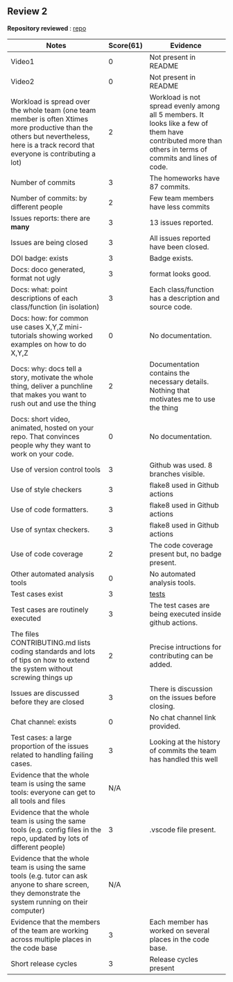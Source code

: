 ## Review 2

<b> Repository reviewed </b> : [repo](https://github.com/jayrajmulani/group1-se-homeworks)

|Notes|Score(61)| Evidence|
|-----|---------|---------|
|Video1| 0 | Not present in README |
|Video2| 0 | Not present in README|
|Workload is spread over the whole team (one team member is often Xtimes more productive than the others but nevertheless, here is a track record that everyone is contributing a lot)| 2 | Workload is not spread evenly among all 5 members. It looks like a few of them have contributed more than others in terms of commits and lines of code.
|Number of commits|3| The homeworks have 87 commits.|
|Number of commits: by different people| 2 | Few team members have less commits |
|Issues reports: there are **many**| 3 | 13 issues reported.|
|Issues are being closed| 3 | All issues reported have been closed. |
|DOI badge: exists|3| Badge exists.|
|Docs: doco generated, format not ugly | 3 | format looks good.|
|Docs: what: point descriptions of each class/function (in isolation) | 3 | Each class/function has a description and source code. |
|Docs: how: for common use cases X,Y,Z mini-tutorials showing worked examples on how to do X,Y,Z| 0 | No documentation. |
|Docs: why: docs tell a story, motivate the whole thing, deliver a punchline that makes you want to rush out and use the thing| 2 | Documentation contains the necessary details. Nothing that motivates me to use the thing |
|Docs: short video, animated, hosted on your repo. That convinces people why they want to work on your code.|  0 | No documentation. |
|Use of version control tools| 3 | Github was used. 8 branches visible.|
|Use of style checkers | 3 | flake8 used in Github actions|
|Use of code formatters. |3 | flake8 used in Github actions |
|Use of syntax checkers. |3 | flake8 used in Github actions |
|Use of code coverage |2| The code coverage present but, no badge present. |
|Other automated analysis tools| 0 | No automated analysis tools. |
|Test cases exist|3| [tests](https://github.com/jayrajmulani/group1-se-homeworks/tree/main/tests) |
|Test cases are routinely executed| 3 | The test cases are being executed inside github actions. |
|The files CONTRIBUTING.md lists coding standards and lots of tips on how to extend the system without screwing things up| 2 | Precise intructions for contributing can be added.
|Issues are discussed before they are closed| 3 | There is discussion on the issues before closing.
|Chat channel: exists| 0 | No chat channel link provided. |
|Test cases: a large proportion of the issues related to handling failing cases.|3| Looking at the history of commits the team has handled this well |
|Evidence that the whole team is using the same tools: everyone can get to all tools and files| N/A |
|Evidence that the whole team is using the same tools (e.g. config files in the repo, updated by lots of different people)| 3 | .vscode file present.|
|Evidence that the whole team is using the same tools (e.g. tutor can ask anyone to share screen, they demonstrate the system running on their computer)| N/A |
|Evidence that the members of the team are working across multiple places in the code base| 3 | Each member has worked on several places in the code base.
|Short release cycles |  3 | Release cycles present|
